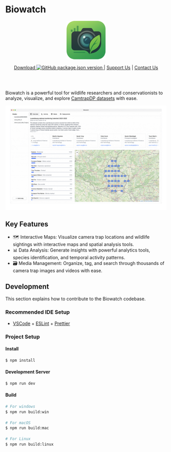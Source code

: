 # Biowatch

<p align="center">
  <img src="./docs/assets/images/biowatch-logo-small.png" alt="Biowatch Logo" />
</p>

<p align="center">
  <a href="https://www.earthtoolsmaker.org/tools/biowatch/"> Download <img alt="GitHub package.json version" src="https://img.shields.io/github/package-json/v/earthtoolsmaker/biowatch" /> </a> | <a href="https://www.earthtoolsmaker.org/donate/">Support Us</a> | <a href="https://www.earthtoolsmaker.org/contact/">Contact Us</a>
</p>
<br/>
<br/>

Biowatch is a powerful tool for wildlife researchers and conservationists to
analyze, visualize, and explore [CamtrapDP
datasets](https://camtrap-dp.tdwg.org/) with ease.

![Overview](./docs/assets/images/overview-biowatch.gif)

## Key Features

- 🗺️ Interactive Maps: Visualize camera trap locations and wildlife sightings
with interactive maps and spatial analysis tools.
- 📊 Data Analysis: Generate insights with powerful analytics tools, species
identification, and temporal activity patterns.
- 🗃️ Media Management: Organize, tag, and search through thousands of camera
trap images and videos with ease.

## Development

This section explains how to contribute to the Biowatch codebase.

### Recommended IDE Setup

- [VSCode](https://code.visualstudio.com/) + [ESLint](https://marketplace.visualstudio.com/items?itemName=dbaeumer.vscode-eslint) + [Prettier](https://marketplace.visualstudio.com/items?itemName=esbenp.prettier-vscode)

### Project Setup

#### Install

```bash
$ npm install
```

#### Development Server

```bash
$ npm run dev
```

#### Build

```bash
# For windows
$ npm run build:win

# For macOS
$ npm run build:mac

# For Linux
$ npm run build:linux
```
